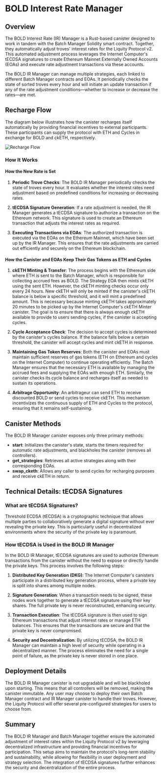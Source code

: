 # BOLD Interest Rate Manager

## Overview

The BOLD Interest Rate (IR) Manager is a Rust-based canister designed to work in tandem with the Batch Manager Solidity smart contract. Together, they automatically adjust troves' interest rates for the Liquity Protocol v2. This automated adjustment process leverages the Internet Computer's tECDSA signatures to create Ethereum Mainnet Externally Owned Accounts (EOAs) and execute rate adjustment transactions via these accounts.

The BOLD IR Manager can manage multiple strategies, each linked to different Batch Manager contracts and EOAs. It periodically checks the state of sorted troves every hour and will initiate an update transaction if any of the rate adjustment conditions—whether to increase or decrease the rates—are met.

## Recharge Flow

The diagram below illustrates how the canister recharges itself automatically by providing financial incentives to external participants. These participants can supply the protocol with ETH and Cycles in exchange for BOLD and ckETH, respectively.

![Recharge Flow](./assets/Recharge_flow.png)

### How It Works

#### How the New Rate is Set

1. **Periodic Trove Checks**: The BOLD IR Manager periodically checks the state of troves every hour. It evaluates whether the interest rates need adjustment based on predefined conditions for increasing or decreasing rates.

2. **tECDSA Signature Generation**: If a rate adjustment is needed, the IR Manager generates a tECDSA signature to authorize a transaction on the Ethereum network. This signature is used to create an Ethereum transaction that adjusts the interest rates as required.

3. **Executing Transactions via EOAs**: The authorized transaction is executed via the EOAs on the Ethereum Mainnet, which have been set up by the IR Manager. This ensures that the rate adjustments are carried out efficiently and securely on the Ethereum blockchain.

#### How the Canister and EOAs Keep Their Gas Tokens as ETH and Cycles

1. **ckETH Minting & Transfer**: The process begins with the Ethereum side where ETH is sent to the Batch Manager, which is responsible for collecting accrued fees as BOLD. The Strategy EOA then mints ckETH using the sent ETH. However, the ckETH minting checks occur only every 24 hours. New ckETH will only be minted if the canister's ckETH balance is below a specific threshold, and it will mint a predefined amount. This is necessary because minting ckETH takes approximately 20 minutes to be picked up by the Internet Computer's ckETH Minter canister. The goal is to ensure that there is always enough ckETH available to provide to users sending cycles, if the canister is accepting cycles.

2. **Cycle Acceptance Check**: The decision to accept cycles is determined by the canister's cycles balance. If the balance falls below a certain threshold, the canister will accept cycles and mint ckETH in response.

3. **Maintaining Gas Token Reserves**: Both the canister and EOAs must maintain sufficient reserves of gas tokens (ETH on Ethereum and cycles on the Internet Computer) to continue operating efficiently. The Batch Manager ensures that the necessary ETH is available by managing the accrued fees and supplying the EOAs with enough ETH. Similarly, the canister checks its cycle balance and recharges itself as needed to sustain its operations.

4. **Arbitrage Opportunity**: An arbitrageur can send ETH to receive discounted BOLD or send cycles to receive ckETH. This mechanism incentivizes the continuous supply of ETH and Cycles to the protocol, ensuring that it remains self-sustaining.

## Canister Methods

The BOLD IR Manager canister exposes only three primary methods:

- **start**: Initializes the canister's state, starts the timers required for automatic rate adjustments, and blackholes the canister (removes all controllers).
- **get_strategies**: Retrieves all active strategies along with their corresponding EOAs.
- **swap_cketh**: Allows any caller to send cycles for recharging purposes and receive ckETH in return.

## Technical Details: tECDSA Signatures

### What are tECDSA Signatures?

Threshold ECDSA (tECDSA) is a cryptographic technique that allows multiple parties to collaboratively generate a digital signature without ever revealing the private key. This is particularly useful in decentralized environments where the security of the private key is paramount.

### How tECDSA is Used in the BOLD IR Manager

In the BOLD IR Manager, tECDSA signatures are used to authorize Ethereum transactions from the canister without the need to expose or directly handle the private keys. This process involves the following steps:

1. **Distributed Key Generation (DKG)**: The Internet Computer's canisters participate in a distributed key generation process, where a private key is split into shares among multiple nodes.

2. **Signature Generation**: When a transaction needs to be signed, these nodes work together to generate a tECDSA signature using their key shares. The full private key is never reconstructed, enhancing security.

3. **Transaction Execution**: The tECDSA signature is then used to sign Ethereum transactions that adjust interest rates or manage ETH balances. This ensures that the transactions are secure and that the private key is never compromised.

4. **Security and Decentralization**: By utilizing tECDSA, the BOLD IR Manager can maintain a high level of security while operating in a decentralized manner. The process eliminates the need for a single point of failure, as the private key is never stored in one place.

## Deployment Details

The BOLD IR Manager canister is not upgradable and will be blackholed upon starting. This means that all controllers will be removed, making the canister immutable. Any user may choose to deploy their own Batch Manager contract and IR Manager canister to handle their troves. However, the Liquity Protocol will offer several pre-configured strategies for users to choose from.

## Summary

The BOLD IR Manager and Batch Manager together ensure the automated adjustment of interest rates within the Liquity Protocol v2 by leveraging decentralized infrastructure and providing financial incentives for participation. This setup aims to maintain the protocol's long-term stability and sustainability, while allowing for flexibility in user deployment and strategy selection. The integration of tECDSA signatures further enhances the security and decentralization of the entire process.
